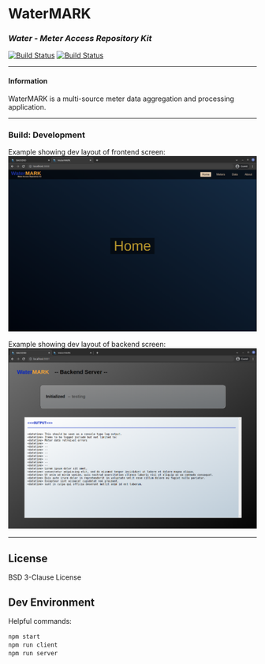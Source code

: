 # WaterMARK
### _Water - Meter Access Repository Kit_
[![Build Status](https://img.shields.io/static/v1?label=build&message=development&color=orange)](hhttps://img.shields.io)
[![Build Status](https://img.shields.io/static/v1?label=testing&message=failed-broken&color=red)](hhttps://img.shields.io)
___
#### Information

WaterMARK is a multi-source meter data aggregation and processing application.

___


### Build: Development

Example showing dev layout of frontend screen:
![](frontend.png)

Example showing dev layout of backend screen:
![](backend.png)


___



## License

BSD 3-Clause License



## Dev Environment

Helpful commands:
```sh
npm start
npm run client
npm run server
```


